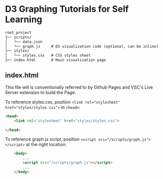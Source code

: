 # D3 Graphing Tutorials for Self Learning

```html
root_project 
├── scripts/
│   └── data.json
│   └── graph.js     # D3 visualization code (optional, can be inline)
├── styles/
│   └── styles.css   # CSS styles sheet
├── index.html       # Main visualization page
```

## index.html
This file will is conventionally referred to by Github Pages and VSC's Live Server extension to build the Page.

To reference styles.css, position `<link rel="stylesheet" href="styles/styles.css">` in `<head>`:
```html
<head>
    <link rel="stylesheet" href="styles/styles.css">
    
</head>
```

To reference graph.js script, position `<script src="/scripts/graph.js"></script>` at the right location:
```html
    <body>
        ...
        <script src="/scripts/graph.js"></script>
        ...
    </body>
```

